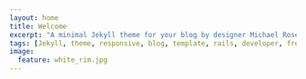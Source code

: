 ```yaml
---
layout: home
title: Welcome
excerpt: "A minimal Jekyll theme for your blog by designer Michael Rose."
tags: [Jekyll, theme, responsive, blog, template, rails, developer, freelancing, ruby]
image:
  feature: white_rim.jpg
---
```

